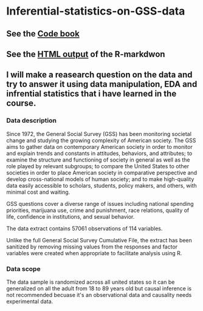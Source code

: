 # Inferential-statistics-on-GSS-data

## See the [Code book](https://d3c33hcgiwev3.cloudfront.net/_8abbe344133a7a8c98cfabe01a5075c2_gss.html?Expires=1569369600&Signature=DZ7QJ-6ciXjheco5HN91dRFOr00kllHoqYpjwB8cBcIPbMjX-wB4z9wxdAOOvXS8zvjFgtLP-krdgpn~enOMyQB5G7ivhSXDvuJtY51wZnJlDF5THNpJGwMeuIBINvHWsUpb-f1YJSMHPR~414vbAGwM8r7O3IFpOCqci8519D0_&Key-Pair-Id=APKAJLTNE6QMUY6HBC5A) 

## See the [HTML output](https://coursera-assessments.s3.amazonaws.com/assessments/1569245212974/a0f3d04e-4442-46b0-b9c3-53226dead93e/infrential-statistics-project.html) of the R-markdwon


## I will make a reasearch question on the data and try to answer it using data manipulation, EDA and infrential statistics that i have learned in the course.

### Data description

Since 1972, the General Social Survey (GSS) has been monitoring societal change and studying the growing complexity of American society. The GSS aims to gather data on contemporary American society in order to monitor and explain trends and constants in attitudes, behaviors, and attributes; to examine the structure and functioning of society in general as well as the role played by relevant subgroups; to compare the United States to other societies in order to place American society in comparative perspective and develop cross-national models of human society; and to make high-quality data easily accessible to scholars, students, policy makers, and others, with minimal cost and waiting.

GSS questions cover a diverse range of issues including national spending priorities, marijuana use, crime and punishment, race relations, quality of life, confidence in institutions, and sexual behavior.

The data extract contains 57061 observations of 114 variables.

Unlike the full General Social Survey Cumulative File, the extract has been sanitized by removing missing values from the responses and factor variables were created when appropriate to facilitate analysis using R.

### Data scope  

The data sample is randomized across all united states so it can be generalized on all the adult from 18 to 89 years old but causal inference is not recommended becuase it's an observational data and causality needs experimental data.
